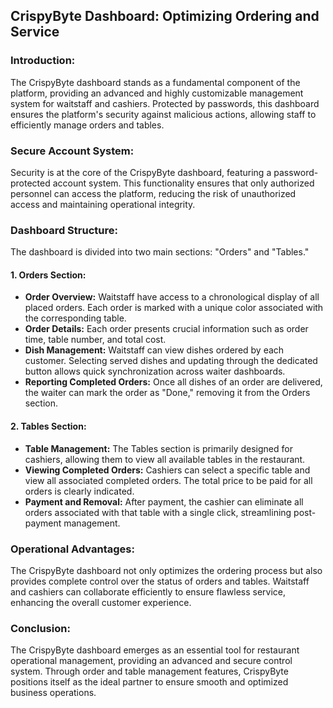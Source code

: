 ## CrispyByte Dashboard: Optimizing Ordering and Service

### Introduction:

The CrispyByte dashboard stands as a fundamental component of the platform, providing an advanced and highly customizable management system for waitstaff and cashiers. Protected by passwords, this dashboard ensures the platform's security against malicious actions, allowing staff to efficiently manage orders and tables.

### Secure Account System:

Security is at the core of the CrispyByte dashboard, featuring a password-protected account system. This functionality ensures that only authorized personnel can access the platform, reducing the risk of unauthorized access and maintaining operational integrity.

### Dashboard Structure:

The dashboard is divided into two main sections: "Orders" and "Tables."

#### 1. Orders Section:
   - **Order Overview:** Waitstaff have access to a chronological display of all placed orders. Each order is marked with a unique color associated with the corresponding table.
   - **Order Details:** Each order presents crucial information such as order time, table number, and total cost.
   - **Dish Management:** Waitstaff can view dishes ordered by each customer. Selecting served dishes and updating through the dedicated button allows quick synchronization across waiter dashboards.
   - **Reporting Completed Orders:** Once all dishes of an order are delivered, the waiter can mark the order as "Done," removing it from the Orders section.

#### 2. Tables Section:
   - **Table Management:** The Tables section is primarily designed for cashiers, allowing them to view all available tables in the restaurant.
   - **Viewing Completed Orders:** Cashiers can select a specific table and view all associated completed orders. The total price to be paid for all orders is clearly indicated.
   - **Payment and Removal:** After payment, the cashier can eliminate all orders associated with that table with a single click, streamlining post-payment management.

### Operational Advantages:

The CrispyByte dashboard not only optimizes the ordering process but also provides complete control over the status of orders and tables. Waitstaff and cashiers can collaborate efficiently to ensure flawless service, enhancing the overall customer experience.

### Conclusion:

The CrispyByte dashboard emerges as an essential tool for restaurant operational management, providing an advanced and secure control system. Through order and table management features, CrispyByte positions itself as the ideal partner to ensure smooth and optimized business operations.